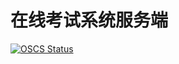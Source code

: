 # 在线考试系统服务端

[![OSCS Status](https://www.oscs1024.com/platform/badge/ZZZCNY/zxks-server.git.svg?size=large)](https://www.murphysec.com/dr/nmTdlrRzIvr0FmM0nh)

